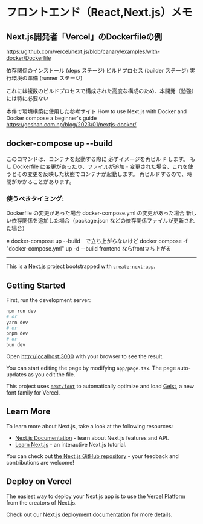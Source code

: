 # フロントエンド（React,Next.js）メモ

## Next.js開発者「Vercel」のDockerfileの例
https://github.com/vercel/next.js/blob/canary/examples/with-docker/Dockerfile

依存関係のインストール (deps ステージ)
ビルドプロセス (builder ステージ)
実行環境の準備 (runner ステージ)

これには複数のビルドプロセスで構成された高度な構成のため、本開発（勉強）には特に必要ない

本件で環境構築に使用した参考サイト
How to use Next.js with Docker and Docker compose a beginner's guide
https://geshan.com.np/blog/2023/01/nextjs-docker/

## docker-compose up --build
このコマンドは、コンテナを起動する際に 必ずイメージを再ビルド します。
もし Dockerfile に変更があったり、ファイルが追加・変更された場合、これを使うとその変更を反映した状態でコンテナが起動します。
再ビルドするので、時間がかかることがあります。

### 使うべきタイミング:
Dockerfile の変更があった場合
docker-compose.yml の変更があった場合
新しい依存関係を追加した場合（package.json などの依存関係ファイルが更新された場合）

※
docker-compose up --build　で立ち上がらないけど
docker compose -f "docker-compose.yml" up -d --build frontend
ならfront立ち上がる

-----------------------------------------------------------

This is a [Next.js](https://nextjs.org) project bootstrapped with [`create-next-app`](https://nextjs.org/docs/app/api-reference/cli/create-next-app).

## Getting Started

First, run the development server:

```bash
npm run dev
# or
yarn dev
# or
pnpm dev
# or
bun dev
```

Open [http://localhost:3000](http://localhost:3000) with your browser to see the result.

You can start editing the page by modifying `app/page.tsx`. The page auto-updates as you edit the file.

This project uses [`next/font`](https://nextjs.org/docs/app/building-your-application/optimizing/fonts) to automatically optimize and load [Geist](https://vercel.com/font), a new font family for Vercel.

## Learn More

To learn more about Next.js, take a look at the following resources:

- [Next.js Documentation](https://nextjs.org/docs) - learn about Next.js features and API.
- [Learn Next.js](https://nextjs.org/learn) - an interactive Next.js tutorial.

You can check out [the Next.js GitHub repository](https://github.com/vercel/next.js) - your feedback and contributions are welcome!

## Deploy on Vercel

The easiest way to deploy your Next.js app is to use the [Vercel Platform](https://vercel.com/new?utm_medium=default-template&filter=next.js&utm_source=create-next-app&utm_campaign=create-next-app-readme) from the creators of Next.js.

Check out our [Next.js deployment documentation](https://nextjs.org/docs/app/building-your-application/deploying) for more details.
